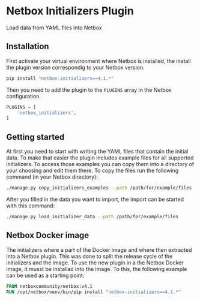 # Netbox Initializers Plugin

Load data from YAML files into Netbox

## Installation

First activate your virtual environment where Netbox is installed, the install the plugin version correspondig to your Netbox version.

```bash
pip install "netbox-initializers==4.1.*"
```

Then you need to add the plugin to the `PLUGINS` array in the Netbox configuration.

```python
PLUGINS = [
    'netbox_initializers',
]
```

## Getting started

At first you need to start with writing the YAML files that contain the initial data. To make that easier the plugin includes example files for all supported initializers. To access those examples you can copy them into a directory of your choosing and edit them there. To copy the files run the following command (in your Netbox directory):

```bash
./manage.py copy_initializers_examples --path /path/for/example/files
```

After you filled in the data you want to import, the import can be started with this command:

```bash
./manage.py load_initializer_data --path /path/for/example/files
```

## Netbox Docker image

The initializers where a part of the Docker image and where then extracted into a Netbox plugin. This was done to split the release cycle of the initializers and the image.
To use the new plugin in a the Netbox Docker image, it musst be installad into the image. To this, the following example can be used as a starting point:

```dockerfile
FROM netboxcommunity/netbox:v4.1
RUN /opt/netbox/venv/bin/pip install "netbox-initializers==4.1.*"
```
